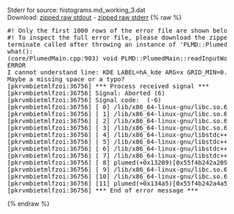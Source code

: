 Stderr for source:  histograms.md_working_3.dat   
Download: [zipped raw stdout](histograms.md_working_3.dat.plumed.stdout.txt.zip) - [zipped raw stderr](histograms.md_working_3.dat.plumed.stderr.txt.zip) 
{% raw %}
<pre>
#! Only the first 1000 rows of the error file are shown below
#! To inspect the full error file, please download the zipped raw stderr file above
terminate called after throwing an instance of 'PLMD::Plumed::ExceptionError'
what():
(core/PlumedMain.cpp:903) void PLMD::PlumedMain::readInputWords(const std::vector<std::__cxx11::basic_string<char> >&)
ERROR
I cannot understand line: KDE LABEL=hA_kde ARG=x GRID_MIN=0.0 GRID_MAX=3.0 GRID_BIN=100 HEIGHTS=hA_h METRIC=hA_icov
Maybe a missing space or a typo?
[pkrvmbietmlfzoi:36756] *** Process received signal ***
[pkrvmbietmlfzoi:36756] Signal: Aborted (6)
[pkrvmbietmlfzoi:36756] Signal code:  (-6)
[pkrvmbietmlfzoi:36756] [ 0] /lib/x86_64-linux-gnu/libc.so.6(+0x45330)[0x7fbcdb245330]
[pkrvmbietmlfzoi:36756] [ 1] /lib/x86_64-linux-gnu/libc.so.6(pthread_kill+0x11c)[0x7fbcdb29eb2c]
[pkrvmbietmlfzoi:36756] [ 2] /lib/x86_64-linux-gnu/libc.so.6(gsignal+0x1e)[0x7fbcdb24527e]
[pkrvmbietmlfzoi:36756] [ 3] /lib/x86_64-linux-gnu/libc.so.6(abort+0xdf)[0x7fbcdb2288ff]
[pkrvmbietmlfzoi:36756] [ 4] /lib/x86_64-linux-gnu/libstdc++.so.6(+0xa5ff5)[0x7fbcdb6a5ff5]
[pkrvmbietmlfzoi:36756] [ 5] /lib/x86_64-linux-gnu/libstdc++.so.6(+0xbb0da)[0x7fbcdb6bb0da]
[pkrvmbietmlfzoi:36756] [ 6] /lib/x86_64-linux-gnu/libstdc++.so.6(_ZSt10unexpectedv+0x0)[0x7fbcdb6a5a55]
[pkrvmbietmlfzoi:36756] [ 7] /lib/x86_64-linux-gnu/libstdc++.so.6(+0xa5a6f)[0x7fbcdb6a5a6f]
[pkrvmbietmlfzoi:36756] [ 8] plumed(+0x13209)[0x55f4b242a209]
[pkrvmbietmlfzoi:36756] [ 9] /lib/x86_64-linux-gnu/libc.so.6(+0x2a1ca)[0x7fbcdb22a1ca]
[pkrvmbietmlfzoi:36756] [10] /lib/x86_64-linux-gnu/libc.so.6(__libc_start_main+0x8b)[0x7fbcdb22a28b]
[pkrvmbietmlfzoi:36756] [11] plumed(+0x134a5)[0x55f4b242a4a5]
[pkrvmbietmlfzoi:36756] *** End of error message ***
</pre>
{% endraw %}
